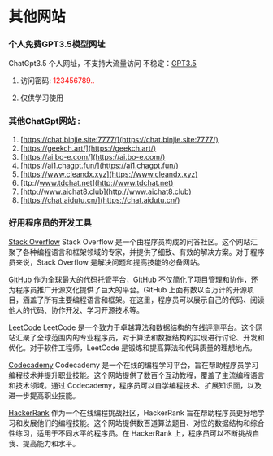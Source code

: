 # 其他网站
### 个人免费GPT3.5模型网址
ChatGpt3.5 个人网址，不支持大流量访问 不稳定：[GPT3.5](https://www.sirhao.top)
1. 访问密码: <span style="color:red">123456789..</span>

2. 仅供学习使用
### 其他ChatGpt网站 :
1. [https://chat.binjie.site:7777/](https://chat.binjie.site:7777/)
2. [https://geekch.art/](https://geekch.art/)
3. [https://ai.bo-e.com/](https://ai.bo-e.com/)
4. [https://ai1.chagpt.fun/](https://ai1.chagpt.fun/)
5. [https://www.cleandx.xyz](https://www.cleandx.xyz)
6. [ttp://www.tdchat.net](http://www.tdchat.net)
7. [http://www.aichat8.club](http://www.aichat8.club)
8. [https://chat.aidutu.cn/](https://chat.aidutu.cn/)

### 好用程序员的开发工具

[Stack Overflow](https://stackoverflow.com/)
Stack Overflow 是一个由程序员构成的问答社区。这个网站汇聚了各种编程语言和框架领域的专家，并提供了细致、有效的解决方案。对于程序员来说，Stack Overflow 是解决问题和提高技能的必备网站。

[GitHub](https://github.com/)
作为全球最大的代码托管平台，GitHub 不仅简化了项目管理和协作，还为程序员推广开源文化提供了巨大的平台。GitHub 上面有数以百万计的开源项目，涵盖了所有主要编程语言和框架。在这里，程序员可以展示自己的代码、阅读他人的代码、协作开发、学习开源技术等。

[LeetCode](https://leetcode.com/)
LeetCode 是一个致力于卓越算法和数据结构的在线评测平台。这个网站汇聚了全球范围内的专业程序员，对于算法和数据结构的实现进行讨论、开发和优化。对于软件工程师，LeetCode 是锻炼和提高算法和代码质量的理想地点。

[Codecademy](https://www.codecademy.com/)
Codecademy 是一个在线的编程学习平台，旨在帮助程序员学习编程技术并提升职业技能。这个网站提供了数百个互动教程，覆盖了主流编程语言和技术领域。通过 Codecademy，程序员可以自学编程技术、扩展知识面，以及进一步提高职业技能。

[HackerRank](https://www.hackerrank.com/)
作为一个在线编程挑战社区，HackerRank 旨在帮助程序员更好地学习和发展他们的编程技能。这个网站提供数百道算法题目、对应的数据结构和综合性练习，适用于不同水平的程序员。在 HackerRank 上，程序员可以不断挑战自我、提高能力和水平。